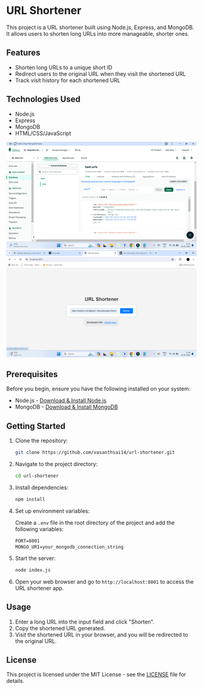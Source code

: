 # URL Shortener

This project is a URL shortener built using Node.js, Express, and MongoDB. It allows users to shorten long URLs into more manageable, shorter ones.

## Features

- Shorten long URLs to a unique short ID
- Redirect users to the original URL when they visit the shortened URL
- Track visit history for each shortened URL

## Technologies Used

- Node.js
- Express
- MongoDB
- HTML/CSS/JavaScript
  

![MongoDB Screenshot](MongoDB-Screenshot.png)
![Output Screenshot](Output-Screenshot.png)

## Prerequisites

Before you begin, ensure you have the following installed on your system:

- Node.js - [Download & Install Node.js](https://nodejs.org/)
- MongoDB - [Download & Install MongoDB](https://www.mongodb.com/)

## Getting Started

1. Clone the repository:

    ```bash
    git clone https://github.com/vasanthsai14/url-shortener.git
    ```

2. Navigate to the project directory:

    ```bash
    cd url-shortener
    ```

3. Install dependencies:

    ```bash
    npm install
    ```

4. Set up environment variables:
   
   Create a `.env` file in the root directory of the project and add the following variables:

    ```
    PORT=8001
    MONGO_URI=your_mongodb_connection_string
    ```

5. Start the server:

    ```bash
    node index.js
    ```

6. Open your web browser and go to `http://localhost:8001` to access the URL shortener app.

## Usage

1. Enter a long URL into the input field and click "Shorten".
2. Copy the shortened URL generated.
3. Visit the shortened URL in your browser, and you will be redirected to the original URL.

## License

This project is licensed under the MIT License - see the [LICENSE](LICENSE) file for details.
